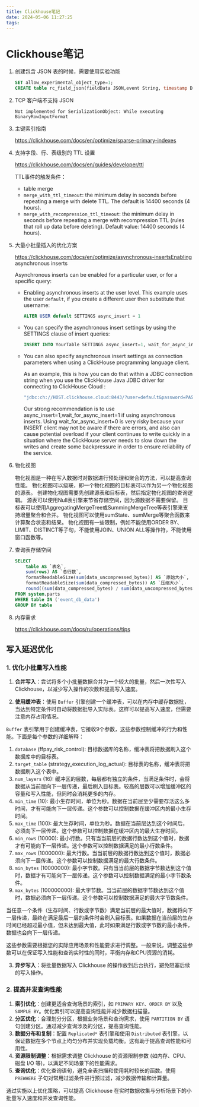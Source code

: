 ```yaml
---
title: Clickhouse笔记
date: 2024-05-06 11:27:25
tags:
---
```


# Clickhouse笔记

1. 创建包含 JSON 表的时候，需要使用实验功能

   ```sql
   SET allow_experimental_object_type=1;
   CREATE table rc_field_json(fieldData JSON,event String, timestamp DATETIME64) ENGINE = MergeTree ORDER BY (event, timestamp)
   ```

2. TCP 客户端不支持  JSON 

   ```
   Not implemented for SerializationObject: While executing BinaryRowInputFormat
   ```

3. 主键索引指南

   https://clickhouse.com/docs/en/optimize/sparse-primary-indexes

4. 支持字段、行、表级别的 TTL 设置

   https://clickhouse.com/docs/en/guides/developer/ttl

   TTL事件的触发条件：

   * table merge
   * `merge_with_ttl_timeout`: the minimum delay in seconds before repeating a merge with delete TTL. The default is 14400 seconds (4 hours).
   * `merge_with_recompression_ttl_timeout`: the minimum delay in seconds before repeating a merge with recompression TTL (rules that roll up data before deleting). Default value: 14400 seconds (4 hours).



5. 大量小批量插入的优化方案

   https://clickhouse.com/docs/en/optimize/asynchronous-insertsEnabling asynchronous inserts[](https://clickhouse.com/docs/en/optimize/asynchronous-inserts#enabling-asynchronous-inserts)

   Asynchronous inserts can be enabled for a particular user, or for a specific query:

   - Enabling asynchronous inserts at the user level. This example uses the user `default`, if you create a different user then substitute that username:

     ```sql
     ALTER USER default SETTINGS async_insert = 1
     ```

     

   - You can specify the asynchronous insert settings by using the SETTINGS clause of insert queries:

     ```sql
     INSERT INTO YourTable SETTINGS async_insert=1, wait_for_async_insert=1 VALUES (...)
     ```

     

   - You can also specify asynchronous insert settings as connection parameters when using a ClickHouse programming language client.

     As an example, this is how you can do that within a JDBC connection string when you use the ClickHouse Java JDBC driver for connecting to ClickHouse Cloud :

     ```bash
     "jdbc:ch://HOST.clickhouse.cloud:8443/?user=default&password=PASSWORD&ssl=true&custom_http_params=async_insert=1,wait_for_async_insert=1"
     ```

     

     Our strong recommendation is to use async_insert=1,wait_for_async_insert=1 if using asynchronous inserts. Using wait_for_async_insert=0 is very risky because your INSERT client may not be aware if there are errors, and also can cause potential overload if your client continues to write quickly in a situation where the ClickHouse server needs to slow down the writes and create some backpressure in order to ensure reliability of the service.

6. 物化视图

   物化视图是一种在写入数据时对数据进行预处理和聚合的方法，可以提高查询性能。
   物化视图可以级联，即一个物化视图的目标表可以作为另一个物化视图的源表。
   创建物化视图需要先创建源表和目标表，然后指定物化视图的查询逻辑。
   源表可以使用Null表引擎来节省存储空间，因为源数据不需要保留。
   目标表可以使用AggregatingMergeTree或SummingMergeTree等表引擎来支持增量聚合和合并。
   物化视图可以使用sumState、sumMerge等聚合函数来计算聚合状态和结果。
   物化视图有一些限制，例如不能使用ORDER BY、LIMIT、DISTINCT等子句，不能使用JOIN、UNION ALL等操作符，不能使用窗口函数等。

7. 查询表存储空间

   ```sql
   SELECT
       table AS `表名`,
       sum(rows) AS `总行数`,
       formatReadableSize(sum(data_uncompressed_bytes)) AS `原始大小`,
       formatReadableSize(sum(data_compressed_bytes)) AS `压缩大小`,
       round((sum(data_compressed_bytes) / sum(data_uncompressed_bytes)) * 100, 0) AS `压缩率`
   FROM system.parts
   WHERE table IN ('event_db_data')
   GROUP BY table
   ```

   

8. 内存需求

   https://clickhouse.com/docs/ru/operations/tips

   
## 写入延迟优化

### 1. 优化小批量写入性能

1. **合并写入**：尝试将多个小批量数据合并为一个较大的批量，然后一次性写入 Clickhouse，以减少写入操作的次数和提高写入速度。

2. **使用缓冲表**：使用 `Buffer` 引擎创建一个缓冲表，可以在内存中缓存数据批，当达到特定条件时自动将数据批导入实际表。这样可以提高写入速度，但需要注意内存占用情况。

 `Buffer` 表引擎用于创建缓冲表，它接收9个参数，这些参数控制缓冲的行为和性能。下面是每个参数的详细解释：

   1. `database` (ffpay_risk_control): 目标数据库的名称，缓冲表将把数据刷入这个数据库中的目标表。
   2. `target_table` (strategy_execution_log_actual): 目标表的名称，缓冲表将把数据刷入这个表中。
   3. `num_layers` (16): 缓冲区的层数，每层都有独立的条件，当满足条件时，会将数据从当前层向下一层传递，最后刷入目标表。较高的层数可以增加缓冲区的容量和写入性能，但同时会消耗更多的内存。
   4. `min_time` (10): 最小生存时间，单位为秒。数据在当前层至少需要存活这么多时间，才有可能向下一层传递。这个参数可以控制数据在缓冲区内的最小生存时间。
   5. `max_time` (100): 最大生存时间，单位为秒。数据在当前层达到这个时间后，必须向下一层传递。这个参数可以控制数据在缓冲区内的最大生存时间。
   6. `min_rows` (10000): 最小行数。只有当当前层的数据行数达到这个值时，数据才有可能向下一层传递。这个参数可以控制数据满足的最小行数条件。
   7. `max_rows` (1000000): 最大行数。当当前层的数据行数达到这个值时，数据必须向下一层传递。这个参数可以控制数据满足的最大行数条件。
   8. `min_bytes` (10000000): 最小字节数。只有当当前层的数据字节数达到这个值时，数据才有可能向下一层传递。这个参数可以控制数据满足的最小字节数条件。
   9. `max_bytes` (100000000): 最大字节数。当当前层的数据字节数达到这个值时，数据必须向下一层传递。这个参数可以控制数据满足的最大字节数条件。

   当任意一个条件（生存时间、行数或字节数）满足当前层的最大值时，数据将向下一层传递，最终在满足最后一层的条件时会刷入目标表。如果数据在当前层的生存时间已经超过最小值，但未达到最大值，此时如果满足行数或字节数的最小条件，数据也会向下一层传递。

   这些参数需要根据您的实际应用场景和性能要求进行调整。一般来说，调整这些参数可以在保证写入性能和查询实时性的同时，平衡内存和CPU资源的消耗。

   

3. **异步写入**：将批量数据写入 Clickhouse 的操作放到后台执行，避免阻塞后续的写入操作。

### 2. 提高并发查询性能

1. **索引优化**：创建更适合查询场景的索引，如 `PRIMARY KEY`、`ORDER BY` 以及 `SAMPLE BY`。优化索引可以提高查询性能并减少数据扫描量。
2. **分区优化**：合理划分分区，根据业务场景和查询需求，使用 `PARTITION BY` 语句创建分区。通过减少查询涉及的分区，提高查询性能。
3. **数据分布和复制**：配置 `Replicated*` 表引擎和使用 `Distributed` 表引擎，以保证数据在多个节点上均匀分布并实现负载均衡。这有助于提高查询性能和可用性。
4. **资源限制调整**：根据需求调整 Clickhouse 的资源限制参数 (如内存、CPU、磁盘 I/O 等)，以满足不同场景下的性能需求。
5. **查询优化**：优化查询语句，避免全表扫描和使用耗时较长的函数。使用 `PREWHERE` 子句对常用过滤条件进行预过滤，减少数据传输和计算量。

通过实施以上优化策略，可以提高 Clickhouse 在实时数据收集与分析场景下的小批量写入速度和并发查询性能。